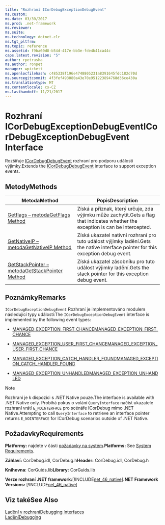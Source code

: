 ```yaml
---
title: "Rozhraní ICorDebugExceptionDebugEvent"
ms.custom: 
ms.date: 03/30/2017
ms.prod: .net-framework
ms.reviewer: 
ms.suite: 
ms.technology: dotnet-clr
ms.tgt_pltfrm: 
ms.topic: reference
ms.assetid: f9ba60d8-b54d-417e-bb3e-fde4b41ca44c
caps.latest.revision: "5"
author: rpetrusha
ms.author: ronpet
manager: wpickett
ms.openlocfilehash: c485338f196e4748805231a8391645fdc182d70d
ms.sourcegitcommit: 4f3fef493080a43e70e951223894768d36ce430a
ms.translationtype: MT
ms.contentlocale: cs-CZ
ms.lasthandoff: 11/21/2017
---
```

# <a name="icordebugexceptiondebugevent-interface"></a><span data-ttu-id="51135-102">Rozhraní ICorDebugExceptionDebugEvent</span><span class="sxs-lookup"><span data-stu-id="51135-102">ICorDebugExceptionDebugEvent Interface</span></span>
<span data-ttu-id="51135-103">Rozšiřuje [ICorDebugDebugEvent](../../../../docs/framework/unmanaged-api/debugging/icordebugdebugevent-interface.md) rozhraní pro podporu událostí výjimky.</span><span class="sxs-lookup"><span data-stu-id="51135-103">Extends the [ICorDebugDebugEvent](../../../../docs/framework/unmanaged-api/debugging/icordebugdebugevent-interface.md) interface to support exception events.</span></span>  
  
## <a name="methods"></a><span data-ttu-id="51135-104">Metody</span><span class="sxs-lookup"><span data-stu-id="51135-104">Methods</span></span>  
  
|<span data-ttu-id="51135-105">Metoda</span><span class="sxs-lookup"><span data-stu-id="51135-105">Method</span></span>|<span data-ttu-id="51135-106">Popis</span><span class="sxs-lookup"><span data-stu-id="51135-106">Description</span></span>|  
|------------|-----------------|  
|[<span data-ttu-id="51135-107">Getflags – metoda</span><span class="sxs-lookup"><span data-stu-id="51135-107">GetFlags Method</span></span>](../../../../docs/framework/unmanaged-api/debugging/icordebugexceptiondebugevent-getflags-method.md)|<span data-ttu-id="51135-108">Získá a příznak, který určuje, zda výjimku může zachytit.</span><span class="sxs-lookup"><span data-stu-id="51135-108">Gets a flag that indicates whether the exception is can be intercepted.</span></span>|  
|[<span data-ttu-id="51135-109">GetNativeIP – metoda</span><span class="sxs-lookup"><span data-stu-id="51135-109">GetNativeIP Method</span></span>](../../../../docs/framework/unmanaged-api/debugging/icordebugexceptiondebugevent-getnativeip-method.md)|<span data-ttu-id="51135-110">Získá ukazatel nativní rozhraní pro tuto událost výjimky ladění.</span><span class="sxs-lookup"><span data-stu-id="51135-110">Gets the native interface pointer for this exception debug event.</span></span>|  
|[<span data-ttu-id="51135-111">GetStackPointer – metoda</span><span class="sxs-lookup"><span data-stu-id="51135-111">GetStackPointer Method</span></span>](../../../../docs/framework/unmanaged-api/debugging/icordebugexceptiondebugevent-getstackpointer-method.md)|<span data-ttu-id="51135-112">Získá ukazatel zásobníku pro tuto událost výjimky ladění.</span><span class="sxs-lookup"><span data-stu-id="51135-112">Gets the stack pointer for this exception debug event.</span></span>|  
  
## <a name="remarks"></a><span data-ttu-id="51135-113">Poznámky</span><span class="sxs-lookup"><span data-stu-id="51135-113">Remarks</span></span>  
 <span data-ttu-id="51135-114">`ICorDebugExceptionDebugEvent` Rozhraní je implementováno modulem následující typy událostí:</span><span class="sxs-lookup"><span data-stu-id="51135-114">The `ICorDebugExceptionDebugEvent` interface is implemented by the following event types:</span></span>  
  
-   [<span data-ttu-id="51135-115">MANAGED_EXCEPTION_FIRST_CHANCE</span><span class="sxs-lookup"><span data-stu-id="51135-115">MANAGED_EXCEPTION_FIRST_CHANCE</span></span>](../../../../docs/framework/unmanaged-api/debugging/cordebugrecordformat-enumeration.md)  
  
-   [<span data-ttu-id="51135-116">MANAGED_EXCEPTION_USER_FIRST_CHANCE</span><span class="sxs-lookup"><span data-stu-id="51135-116">MANAGED_EXCEPTION_USER_FIRST_CHANCE</span></span>](../../../../docs/framework/unmanaged-api/debugging/cordebugrecordformat-enumeration.md)  
  
-   [<span data-ttu-id="51135-117">MANAGED_EXCEPTION_CATCH_HANDLER_FOUND</span><span class="sxs-lookup"><span data-stu-id="51135-117">MANAGED_EXCEPTION_CATCH_HANDLER_FOUND</span></span>](../../../../docs/framework/unmanaged-api/debugging/cordebugrecordformat-enumeration.md)  
  
-   [<span data-ttu-id="51135-118">MANAGED_EXCEPTION_UNHANDLED</span><span class="sxs-lookup"><span data-stu-id="51135-118">MANAGED_EXCEPTION_UNHANDLED</span></span>](../../../../docs/framework/unmanaged-api/debugging/cordebugrecordformat-enumeration.md)  
  
> [!NOTE]
>  <span data-ttu-id="51135-119">Rozhraní je k dispozici s .NET Native pouze.</span><span class="sxs-lookup"><span data-stu-id="51135-119">The interface is available with .NET Native only.</span></span> <span data-ttu-id="51135-120">Probíhá pokus o volání `QueryInterface` načíst ukazatele rozhraní vrátí `E_NOINTERFACE` pro scénáře ICorDebug mimo .NET Native.</span><span class="sxs-lookup"><span data-stu-id="51135-120">Attempting to call `QueryInterface` to retrieve an interface pointer returns `E_NOINTERFACE` for ICorDebug scenarios outside of .NET Native.</span></span>  
  
## <a name="requirements"></a><span data-ttu-id="51135-121">Požadavky</span><span class="sxs-lookup"><span data-stu-id="51135-121">Requirements</span></span>  
 <span data-ttu-id="51135-122">**Platformy:** najdete v části [požadavky na systém](../../../../docs/framework/get-started/system-requirements.md).</span><span class="sxs-lookup"><span data-stu-id="51135-122">**Platforms:** See [System Requirements](../../../../docs/framework/get-started/system-requirements.md).</span></span>  
  
 <span data-ttu-id="51135-123">**Záhlaví:** CorDebug.idl, CorDebug.h</span><span class="sxs-lookup"><span data-stu-id="51135-123">**Header:** CorDebug.idl, CorDebug.h</span></span>  
  
 <span data-ttu-id="51135-124">**Knihovna:** CorGuids.lib</span><span class="sxs-lookup"><span data-stu-id="51135-124">**Library:** CorGuids.lib</span></span>  
  
 <span data-ttu-id="51135-125">**Verze rozhraní .NET framework:**[!INCLUDE[net_46_native](../../../../includes/net-46-native-md.md)]</span><span class="sxs-lookup"><span data-stu-id="51135-125">**.NET Framework Versions:** [!INCLUDE[net_46_native](../../../../includes/net-46-native-md.md)]</span></span>  
  
## <a name="see-also"></a><span data-ttu-id="51135-126">Viz také</span><span class="sxs-lookup"><span data-stu-id="51135-126">See Also</span></span>  
 [<span data-ttu-id="51135-127">Ladění v rozhraní</span><span class="sxs-lookup"><span data-stu-id="51135-127">Debugging Interfaces</span></span>](../../../../docs/framework/unmanaged-api/debugging/debugging-interfaces.md)  
 [<span data-ttu-id="51135-128">Ladění</span><span class="sxs-lookup"><span data-stu-id="51135-128">Debugging</span></span>](../../../../docs/framework/unmanaged-api/debugging/index.md)
